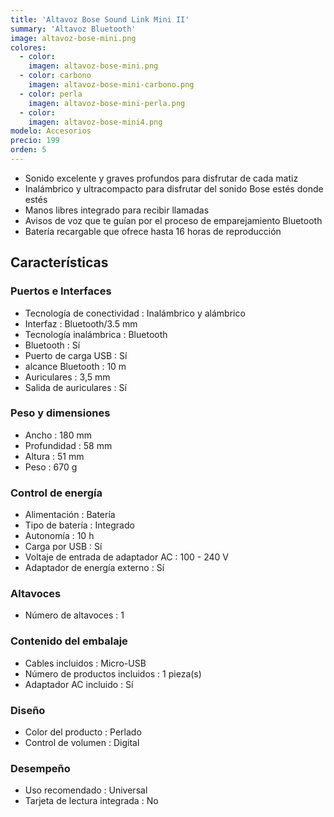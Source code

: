 ```yaml
---
title: 'Altavoz Bose Sound Link Mini II'
summary: 'Altavoz Bluetooth'
image: altavoz-bose-mini.png
colores:
  - color:
    imagen: altavoz-bose-mini.png
  - color: carbono
    imagen: altavoz-bose-mini-carbono.png
  - color: perla
    imagen: altavoz-bose-mini-perla.png
  - color:
    imagen: altavoz-bose-mini4.png
modelo: Accesorios
precio: 199
orden: 5
---
```


- Sonido excelente y graves profundos para disfrutar de cada matiz
- Inalámbrico y ultracompacto para disfrutar del sonido Bose estés donde estés
- Manos libres integrado para recibir llamadas
- Avisos de voz que te guían por el proceso de emparejamiento Bluetooth
- Batería recargable que ofrece hasta 16 horas de reproducción

## Características

### Puertos e Interfaces

  - Tecnología de conectividad : Inalámbrico y alámbrico
  - Interfaz : Bluetooth/3.5 mm
  - Tecnología inalámbrica : Bluetooth
  - Bluetooth : Sí
  - Puerto de carga USB : Sí
  - alcance Bluetooth : 10 m
  - Auriculares : 3,5 mm
  - Salida de auriculares : Sí

### Peso y dimensiones

  - Ancho : 180 mm
  - Profundidad : 58 mm
  - Altura : 51 mm
  - Peso : 670 g

### Control de energía

  - Alimentación : Batería
  - Tipo de batería : Integrado
  - Autonomía : 10 h
  - Carga por USB : Sí
  - Voltaje de entrada de adaptador AC : 100 - 240 V
  - Adaptador de energía externo : Sí

### Altavoces

  - Número de altavoces : 1

### Contenido del embalaje

  - Cables incluidos : Micro-USB
  - Número de productos incluidos : 1 pieza(s)
  - Adaptador AC incluido : Sí

### Diseño

  - Color del producto : Perlado
  - Control de volumen : Digital

### Desempeño

  - Uso recomendado : Universal
  - Tarjeta de lectura integrada : No
